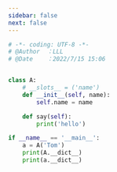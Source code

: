 ```yaml
---
sidebar: false
next: false
---
```

<BlogInfo/>






```python
# -*- coding: UTF-8 -*-                            
# @Author  ：LLL                         
# @Date    ：2022/7/15 15:06  


class A:
    # __slots__ = ('name')
    def __init__(self, name):
        self.name = name

    def say(self):
        print('hello')

if __name__ == '__main__':
    a = A('Tom')
    print(A.__dict__)
    print(a.__dict__)

```






<ActionBox />
        
<style>#top-box {margin-top:0.5rem!important;}</style>